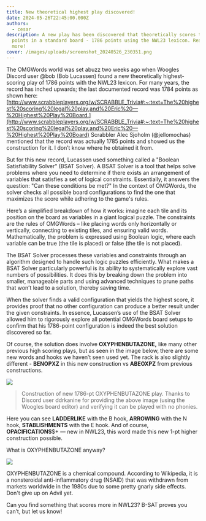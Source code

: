 ```yaml
---
title: New theoretical highest play discovered!
date: 2024-05-26T22:45:00.000Z
authors:
  - cesar
description: A new play has been discovered that theoretically scores the most
  points in a standard board - 1786 points using the NWL23 lexicon. Read on for
  more!
cover: /images/uploads/screenshot_20240526_230351.png
---
```

The OMGWords world was set abuzz two weeks ago when Woogles Discord user @bob (Bob Lucassen) found a new theoretically highest-scoring play of 1786 points with the NWL23 lexicon. For many years, the record has inched upwards; the last documented record was 1784 points as shown here: 
[http://www.scrabbleplayers.org/w/SCRABBLE_Trivia#:~:text=The%20highest%20scoring%20legal%20play,and%20Eric%20—%20Highest%20Play%20Board.](http://www.scrabbleplayers.org/w/SCRABBLE_Trivia#:~:text=The%20highest%20scoring%20legal%20play,and%20Eric%20—%20Highest%20Play%20Board) Scrabbler Alec Sjoholm (@jellomochas) mentioned that the record was actually 1785 points and showed us the construction for it. I don’t know where he obtained it from. 

But for this new record, Lucassen used something called a "Boolean Satisfiability Solver" (BSAT Solver). A BSAT Solver is a tool that helps solve problems where you need to determine if there exists an arrangement of variables that satisfies a set of logical constraints. Essentially, it answers the question: "Can these conditions be met?" In the context of OMGWords, the solver checks all possible board configurations to find the one that maximizes the score while adhering to the game's rules.

Here’s a simplified breakdown of how it works: imagine each tile and its position on the board as variables in a giant logical puzzle. The constraints are the rules of OMGWords – like placing words only horizontally or vertically, connecting to existing tiles, and ensuring valid words. Mathematically, the problem is expressed using Boolean logic, where each variable can be true (the tile is placed) or false (the tile is not placed). 

The BSAT Solver processes these variables and constraints through an algorithm designed to handle such logic puzzles efficiently. What makes a BSAT Solver particularly powerful is its ability to systematically explore vast numbers of possibilities. It does this by breaking down the problem into smaller, manageable parts and using advanced techniques to prune paths that won’t lead to a solution, thereby saving time.

When the solver finds a valid configuration that yields the highest score, it provides proof that no other configuration can produce a better result under the given constraints. In essence, Lucassen’s use of the BSAT Solver allowed him to rigorously explore all potential OMGWords board setups to confirm that his 1786-point configuration is indeed the best solution discovered so far. 

Of course, the solution does involve **OXYPHENBUTAZONE,** like many other previous high scoring plays, but as seen in the image below, there are some new words and hooks we haven’t seen used yet. The rack is also slightly different - **BENOPXZ** in this new construction vs **ABEOXPZ** from previous constructions. 

![](/images/uploads/screenshot_20240512-141108.png)

> Construction of new 1786-pt OXYPHENBUTAZONE play. Thanks to Discord user ddrkanine for providing the above image (using the Woogles board editor) and verifying it can be played with no phonies.

Here you can see **LADDERLIKE** with the B hook, **ARROWING** with the N hook, **STABLISHMENTS** with the E hook. And of course, **OPACIFICATIONS**$+ — new in NWL23, this word made this new 1-pt higher construction possible. 

What is OXYPHENBUTAZONE anyway? 

![](/images/uploads/screenshot_20240526_230351.png)

OXYPHENBUTAZONE is a chemical compound. According to Wikipedia, it is a nonsteroidal anti-inflammatory drug (NSAID) that was withdrawn from markets worldwide in the 1980s due to some pretty gnarly side effects. Don't give up on Advil yet.

Can you find something that scores more in NWL23? B-SAT proves you can’t, but let us know!
